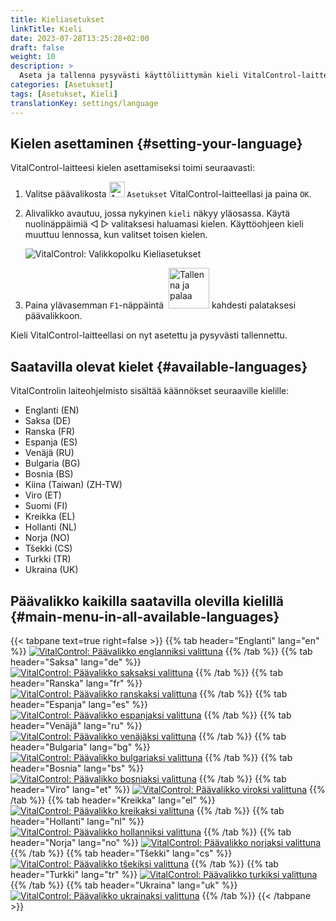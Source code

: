 ```yaml
---
title: Kieliasetukset
linkTitle: Kieli
date: 2023-07-28T13:25:28+02:00
draft: false
weight: 10
description: >
  Aseta ja tallenna pysyvästi käyttöliittymän kieli VitalControl-laitteellasi.
categories: [Asetukset]
tags: [Asetukset, Kieli]
translationKey: settings/language
---
```

## Kielen asettaminen {#setting-your-language}

VitalControl-laitteesi kielen asettamiseksi toimi seuraavasti:

1. Valitse päävalikosta <img src="/icons/gear.svg" width="25" align="bottom" alt="Asetukset" /> `Asetukset` VitalControl-laitteellasi ja paina `OK`.

2. Alivalikko avautuu, jossa nykyinen `kieli` näkyy yläosassa. Käytä nuolinäppäimiä ◁ ▷ valitaksesi haluamasi kielen. Käyttöohjeen kieli muuttuu lennossa, kun valitset toisen kielen.

   ![VitalControl: Valikkopolku Kieliasetukset](../images/select-lang.png "Kielen asettaminen")

3. Paina ylävasemman `F1`-näppäintä &nbsp;<img src="/icons/footer/save_exit.svg" width="65" align="bottom" alt="Tallenna ja palaa" /> kahdesti palataksesi päävalikkoon.

Kieli VitalControl-laitteellasi on nyt asetettu ja pysyvästi tallennettu.

## Saatavilla olevat kielet {#available-languages}

VitalControlin laiteohjelmisto sisältää käännökset seuraaville kielille:

- Englanti (EN)
- Saksa (DE)
- Ranska (FR)
- Espanja (ES)
- Venäjä (RU)
- Bulgaria (BG)
- Bosnia (BS)
- Kiina (Taiwan)  (ZH-TW)
- Viro (ET)
- Suomi (FI)
- Kreikka (EL)
- Hollanti (NL)
- Norja (NO)
- Tšekki (CS)
- Turkki (TR)
- Ukraina (UK)

## Päävalikko kaikilla saatavilla olevilla kielillä {#main-menu-in-all-available-languages}

{{< tabpane text=true right=false >}}
  {{% tab header="Englanti" lang="en" %}}
[![VitalControl: Päävalikko englanniksi valittuna](/images/homescreen/english.png "Päävalikko Englanti")](/en/demo/ "Demo app VitalControl (EN)")
  {{% /tab %}}
  {{% tab header="Saksa" lang="de" %}}
[![VitalControl: Päävalikko saksaksi valittuna](/images/homescreen/german.png "Päävalikko Saksa")](/demo/ "Demo app VitalControl (DE)")
  {{% /tab %}}
  {{% tab header="Ranska" lang="fr" %}}
[![VitalControl: Päävalikko ranskaksi valittuna](/images/homescreen/french.png "Päävalikko Ranska")](/fr/demo/ "Demo app VitalControl (FR)")
  {{% /tab %}}
  {{% tab header="Espanja" lang="es" %}}
[![VitalControl: Päävalikko espanjaksi valittuna](/images/homescreen/spanish.png "Päävalikko Espanja")](/es/demo/ "Demo app VitalControl (ES)")
  {{% /tab %}}
  {{% tab header="Venäjä" lang="ru" %}}
[![VitalControl: Päävalikko venäjäksi valittuna](/images/homescreen/russian.png "Päävalikko Venäjä")](/ru/demo/ "Demo app VitalControl (RU)")
  {{% /tab %}}
  {{% tab header="Bulgaria" lang="bg" %}}
[![VitalControl: Päävalikko bulgariaksi valittuna](/images/homescreen/bulgarian.png "Päävalikko Bulgaria")](/bg/demo/ "Demo app VitalControl (BG)")
  {{% /tab %}}
  {{% tab header="Bosnia" lang="bs" %}}
[![VitalControl: Päävalikko bosniaksi valittuna](/images/homescreen/bosnian.png "Päävalikko Bosnia")](/bs/demo/ "Demo app VitalControl (BS)")
  {{% /tab %}}
  {{% tab header="Viro" lang="et" %}}
[![VitalControl: Päävalikko viroksi valittuna](/images/homescreen/estonian.png "Päävalikko Viro")](/et/demo/ "Demo app VitalControl (ET)")
  {{% /tab %}}
  {{% tab header="Kreikka" lang="el" %}}
[![VitalControl: Päävalikko kreikaksi valittuna](/images/homescreen/greek.png "Päävalikko Kreikka")](/el/demo/ "Demo app VitalControl (EL)")
  {{% /tab %}}
  {{% tab header="Hollanti" lang="nl" %}}
[![VitalControl: Päävalikko hollanniksi valittuna](/images/homescreen/dutch.png "Päävalikko Hollanti")](/nl/demo/ "Demo app VitalControl (NL)")
  {{% /tab %}}
  {{% tab header="Norja" lang="no" %}}
[![VitalControl: Päävalikko norjaksi valittuna](/images/homescreen/norwegian.png "Päävalikko Norja")](/no/demo/ "Demo app VitalControl (NO)")
  {{% /tab %}}
  {{% tab header="Tšekki" lang="cs" %}}
[![VitalControl: Päävalikko tšekiksi valittuna](/images/homescreen/czech.png "Päävalikko Tšekki")](/cs/demo/ "Demo app VitalControl (CS)")
  {{% /tab %}}
  {{% tab header="Turkki" lang="tr" %}}
[![VitalControl: Päävalikko turkiksi valittuna](/images/homescreen/turkish.png "Päävalikko Turkki")](/tr/demo/ "Demo app VitalControl (TR)")
  {{% /tab %}}
  {{% tab header="Ukraina" lang="uk" %}}
[![VitalControl: Päävalikko ukrainaksi valittuna](/images/homescreen/ukrainian.png "Päävalikko Ukraina")](/uk/demo/ "Demo app VitalControl (UK)")
  {{% /tab %}}
{{< /tabpane >}}
